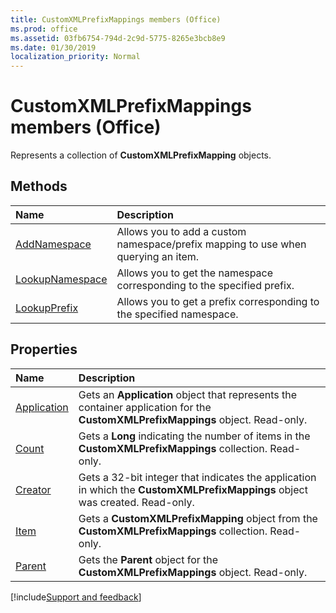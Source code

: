 ```yaml
---
title: CustomXMLPrefixMappings members (Office)
ms.prod: office
ms.assetid: 03fb6754-794d-2c9d-5775-8265e3bcb8e9
ms.date: 01/30/2019
localization_priority: Normal
---
```



# CustomXMLPrefixMappings members (Office)

Represents a collection of **CustomXMLPrefixMapping** objects.


## Methods

|Name|Description|
|:-----|:-----|
|[AddNamespace](../../Office.CustomXMLPrefixMappings.AddNamespace.md)|Allows you to add a custom namespace/prefix mapping to use when querying an item.|
|[LookupNamespace](../../Office.CustomXMLPrefixMappings.LookupNamespace.md)|Allows you to get the namespace corresponding to the specified prefix.|
|[LookupPrefix](../../Office.CustomXMLPrefixMappings.LookupPrefix.md)|Allows you to get a prefix corresponding to the specified namespace. |


## Properties

|Name|Description|
|:-----|:-----|
|[Application](../../Office.CustomXMLPrefixMappings.Application.md)|Gets an **Application** object that represents the container application for the **CustomXMLPrefixMappings** object. Read-only.|
|[Count](../../Office.CustomXMLPrefixMappings.Count.md)|Gets a **Long** indicating the number of items in the **CustomXMLPrefixMappings** collection. Read-only.|
|[Creator](../../Office.CustomXMLPrefixMappings.Creator.md)|Gets a 32-bit integer that indicates the application in which the **CustomXMLPrefixMappings** object was created. Read-only.|
|[Item](../../Office.CustomXMLPrefixMappings.Item.md)|Gets a **CustomXMLPrefixMapping** object from the **CustomXMLPrefixMappings** collection. Read-only.|
|[Parent](../../Office.CustomXMLPrefixMappings.Parent.md)|Gets the **Parent** object for the **CustomXMLPrefixMappings** object. Read-only.|

[!include[Support and feedback](~/includes/feedback-boilerplate.md)]